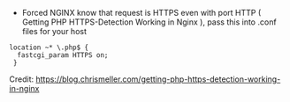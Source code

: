- Forced NGINX know that request is HTTPS even with port HTTP ( Getting PHP HTTPS-Detection Working in Nginx
 ), pass this into .conf files for your host
```
location ~* \.php$ {
  fastcgi_param HTTPS on;
 }
```
Credit: https://blog.chrismeller.com/getting-php-https-detection-working-in-nginx
